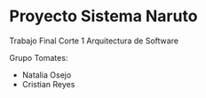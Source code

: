 # Proyecto Sistema Naruto 
Trabajo Final Corte 1 Arquitectura de Software

Grupo Tomates:
* Natalia Osejo
* Cristian Reyes
